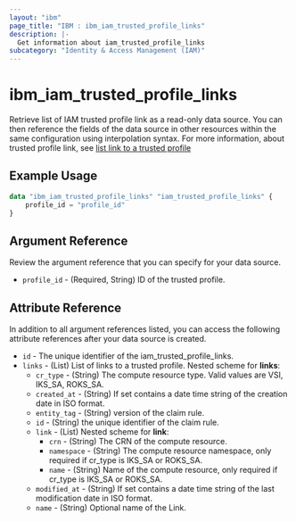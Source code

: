 ```yaml
---
layout: "ibm"
page_title: "IBM : ibm_iam_trusted_profile_links"
description: |-
  Get information about iam_trusted_profile_links
subcategory: "Identity & Access Management (IAM)"
---
```


# ibm_iam_trusted_profile_links

Retrieve list of IAM trusted profile link as a read-only data source. You can then reference the fields of the data source in other resources within the same configuration using interpolation syntax. For more information, about trusted profile link, see [list link to a trusted profile](https://cloud.ibm.com/apidocs/iam-identity-token-api#list-link)

## Example Usage

```terraform
data "ibm_iam_trusted_profile_links" "iam_trusted_profile_links" {
	profile_id = "profile_id"
}
```

## Argument Reference

Review the argument reference that you can specify for your data source.

* `profile_id` - (Required, String) ID of the trusted profile.

## Attribute Reference

In addition to all argument references listed, you can access the following attribute references after your data source is created.

* `id` - The unique identifier of the iam_trusted_profile_links.
* `links` - (List) List of links to a trusted profile.
  Nested scheme for **links**:
	* `cr_type` - (String) The compute resource type. Valid values are VSI, IKS_SA, ROKS_SA.
	* `created_at` - (String) If set contains a date time string of the creation date in ISO format.
	* `entity_tag` - (String) version of the claim rule.
	* `id` - (String) the unique identifier of the claim rule.
	* `link` - (List)
      Nested scheme for **link**:
		* `crn` - (String) The CRN of the compute resource.
		* `namespace` - (String) The compute resource namespace, only required if cr_type is IKS_SA or ROKS_SA.
		* `name` - (String) Name of the compute resource, only required if cr_type is IKS_SA or ROKS_SA.
	* `modified_at` - (String) If set contains a date time string of the last modification date in ISO format.
	* `name` - (String) Optional name of the Link.
